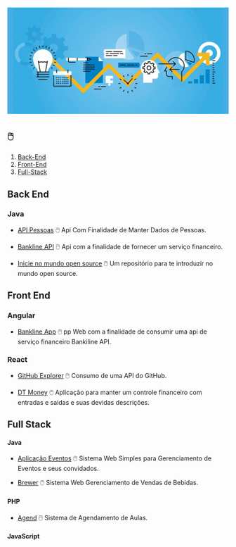 # ![Projetos](projetos.jpg)

## 🖱️

1. [Back-End](#back-end)
2. [Front-End](#front-end)
3. [Full-Stack](#full-stack)

## Back End

### Java

- [API Pessoas](https://github.com/k3n3dfelix/api-pessoas) :computer_mouse: Api Com Finalidade de Manter Dados de Pessoas.

- [Bankline API](https://github.com/k3n3dfelix/bankline-api) :computer_mouse: Api com a finalidade de fornecer um serviço financeiro.

- [Inicie no mundo open source](https://github.com/levxyca/inicie-no-mundo-open-source) :computer_mouse: Um repositório para te introduzir no mundo open source.

## Front End

### Angular

- [Bankline App](https://github.com/k3n3dfelix/bankline-app) :computer_mouse: pp Web com a finalidade de consumir uma api de serviço financeiro Bankiline API.

### React
- [GitHub Explorer](https://github.com/k3n3dfelix/RocketSeat/tree/main/reactjs/01-github-explorer) :computer_mouse: Consumo de uma API do GitHub.

- [DT Money](https://github.com/k3n3dfelix/RocketSeat/tree/main/dtmoney) :computer_mouse: Aplicação para manter um controle financeiro com entradas e saidas e suas devidas descrições.

## Full Stack

#### Java

- [Aplicação Eventos](https://github.com/k3n3dfelix/Event-App) :computer_mouse: Sistema Web Simples para Gerenciamento de Eventos e seus convidados.

- [Brewer](https://github.com/k3n3dfelix/Brewer) :computer_mouse: Sistema Web Gerenciamento de Vendas de Bebidas.

#### PHP

- [Agend](https://github.com/k3n3dfelix/sis_agendamento) :computer_mouse: Sistema de Agendamento de Aulas.

#### JavaScript


